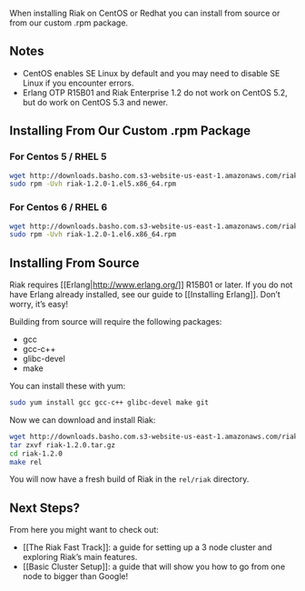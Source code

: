 When installing Riak on CentOS or Redhat you can install from source or from our custom .rpm package.

## Notes
  * CentOS enables SE Linux by default and you may need to disable SE Linux if you encounter errors.
  * Erlang OTP R15B01 and Riak Enterprise 1.2 do not work on CentOS 5.2, but do work on CentOS 5.3 and newer.

## Installing From Our Custom .rpm Package
### For Centos 5 / RHEL 5
```bash
wget http://downloads.basho.com.s3-website-us-east-1.amazonaws.com/riak/CURRENT/rhel/5/riak-1.2.0-1.el5.x86_64.rpm
sudo rpm -Uvh riak-1.2.0-1.el5.x86_64.rpm
```

### For Centos 6 / RHEL 6
```bash
wget http://downloads.basho.com.s3-website-us-east-1.amazonaws.com/riak/CURRENT/rhel/6/riak-1.2.0-1.el6.x86_64.rpm
sudo rpm -Uvh riak-1.2.0-1.el6.x86_64.rpm
```

## Installing From Source
Riak requires [[Erlang|http://www.erlang.org/]] R15B01 or later. If you do not have Erlang already installed, see our guide to [[Installing Erlang]]. Don’t worry, it’s easy!

Building from source will require the following packages:

  * gcc
  * gcc-c++
  * glibc-devel
  * make

You can install these with yum:

```bash
sudo yum install gcc gcc-c++ glibc-devel make git
```
Now we can download and install Riak:

```bash
wget http://downloads.basho.com.s3-website-us-east-1.amazonaws.com/riak/CURRENT/riak-1.2.0.tar.gz
tar zxvf riak-1.2.0.tar.gz
cd riak-1.2.0
make rel
```

You will now have a fresh build of Riak in the `rel/riak` directory.

## Next Steps?
From here you might want to check out:

  * [[The Riak Fast Track]]: a guide for setting up a 3 node cluster and exploring Riak’s main features.
  * [[Basic Cluster Setup]]: a guide that will show you how to go from one node to bigger than Google!

